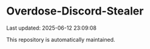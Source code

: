 # Overdose-Discord-Stealer

Last updated: 2025-06-12 23:09:08

This repository is automatically maintained.
